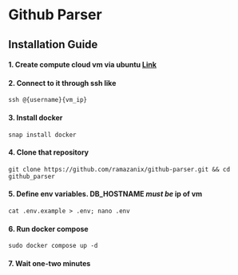 # Github Parser

## Installation Guide
#### 1. Create compute cloud vm via ubuntu <a href="https://yandex.cloud/ru/services/compute" target="_blank">Link</a>
#### 2. Connect to it through ssh like
    ssh @{username}{vm_ip}
#### 3. Install docker
    snap install docker
#### 4. Clone that repository
    git clone https://github.com/ramazanix/github-parser.git && cd github_parser
#### 5. Define env variables. DB_HOSTNAME _must be_ ip of vm
    cat .env.example > .env; nano .env
#### 6. Run docker compose
    sudo docker compose up -d
#### 7. Wait one-two minutes

